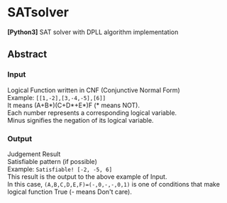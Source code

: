 # SATsolver
**[Python3]** SAT solver with DPLL algorithm implementation

## Abstract
  ### Input  
  Logical Function written in CNF (Conjunctive Normal Form)  
  Example: `[[1,-2],[3,-4,-5],[6]]`  
	It means (A+B*)(C+D*+E*)F (* means NOT).  
	Each number represents a corresponding logical variable.  
	Minus signifies the negation of its logical variable.  
  
  ### Output
  Judgement Result  
  Satisfiable pattern (if possible)   
  Example: `Satisfiable! [-2, -5, 6]`   
	This result is the output to the above example of Input.  
	In this case, `(A,B,C,D,E,F)=(-,0,-,-,0,1)` is one of
	conditions that make logical function True (- means Don't care).



